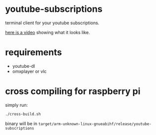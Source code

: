# youtube-subscriptions

terminal client for your youtube subscriptions.

[here is a video](https://www.youtube.com/watch?v=saYmXcZNU8M&feature=youtu.be) showing what it looks like.

# requirements

- youtube-dl
- omxplayer or vlc

# cross compiling for raspberry pi

simply run:

```sh
./cross-build.sh
```
binary will be in `target/arm-unknown-linux-gnueabihf/release/youtube-subscriptions`
